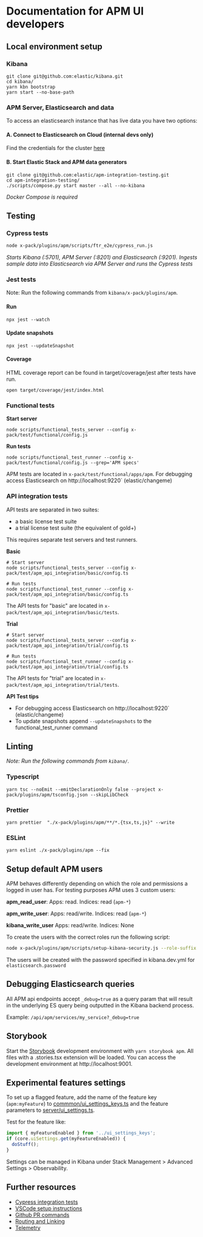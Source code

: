 # Documentation for APM UI developers

## Local environment setup

### Kibana

```
git clone git@github.com:elastic/kibana.git
cd kibana/
yarn kbn bootstrap
yarn start --no-base-path
```

### APM Server, Elasticsearch and data

To access an elasticsearch instance that has live data you have two options:

#### A. Connect to Elasticsearch on Cloud (internal devs only)

Find the credentials for the cluster [here](https://github.com/elastic/apm-dev/blob/master/docs/credentials/apm-ui-clusters.md#apmelstcco)

#### B. Start Elastic Stack and APM data generators

```
git clone git@github.com:elastic/apm-integration-testing.git
cd apm-integration-testing/
./scripts/compose.py start master --all --no-kibana
```

_Docker Compose is required_

## Testing

### Cypress tests

```sh
node x-pack/plugins/apm/scripts/ftr_e2e/cypress_run.js
```

_Starts Kibana (:5701), APM Server (:8201) and Elasticsearch (:9201). Ingests sample data into Elasticsearch via APM Server and runs the Cypress tests_

### Jest tests

Note: Run the following commands from `kibana/x-pack/plugins/apm`.

#### Run

```
npx jest --watch
```

#### Update snapshots

```
npx jest --updateSnapshot
```

#### Coverage

HTML coverage report can be found in target/coverage/jest after tests have run.

```
open target/coverage/jest/index.html
```

### Functional tests

**Start server**

```
node scripts/functional_tests_server --config x-pack/test/functional/config.js
```

**Run tests**

```
node scripts/functional_test_runner --config x-pack/test/functional/config.js --grep='APM specs'
```

APM tests are located in `x-pack/test/functional/apps/apm`.
For debugging access Elasticsearch on http://localhost:9220` (elastic/changeme)

### API integration tests

API tests are separated in two suites: 
 - a basic license test suite
 - a trial license test suite (the equivalent of gold+)

This requires separate test servers and test runners.

**Basic**

```
# Start server
node scripts/functional_tests_server --config x-pack/test/apm_api_integration/basic/config.ts

# Run tests
node scripts/functional_test_runner --config x-pack/test/apm_api_integration/basic/config.ts
```

The API tests for "basic" are located in `x-pack/test/apm_api_integration/basic/tests`.

**Trial**

```
# Start server
node scripts/functional_tests_server --config x-pack/test/apm_api_integration/trial/config.ts

# Run tests
node scripts/functional_test_runner --config x-pack/test/apm_api_integration/trial/config.ts
```

The API tests for "trial" are located in `x-pack/test/apm_api_integration/trial/tests`.


**API Test tips**
 - For debugging access Elasticsearch on http://localhost:9220` (elastic/changeme)
 - To update snapshots append `--updateSnapshots` to the functional_test_runner command

## Linting

_Note: Run the following commands from `kibana/`._

### Typescript

```
yarn tsc --noEmit --emitDeclarationOnly false --project x-pack/plugins/apm/tsconfig.json --skipLibCheck
```

### Prettier

```
yarn prettier  "./x-pack/plugins/apm/**/*.{tsx,ts,js}" --write
```

### ESLint

```
yarn eslint ./x-pack/plugins/apm --fix
```

## Setup default APM users

APM behaves differently depending on which the role and permissions a logged in user has.
For testing purposes APM uses 3 custom users:

**apm_read_user**: Apps: read. Indices: read (`apm-*`)

**apm_write_user**: Apps: read/write. Indices: read (`apm-*`)

**kibana_write_user** Apps: read/write. Indices: None

To create the users with the correct roles run the following script:

```sh
node x-pack/plugins/apm/scripts/setup-kibana-security.js --role-suffix <github-username-or-something-unique>
```

The users will be created with the password specified in kibana.dev.yml for `elasticsearch.password`

## Debugging Elasticsearch queries

All APM api endpoints accept `_debug=true` as a query param that will result in the underlying ES query being outputted in the Kibana backend process.

Example:
`/api/apm/services/my_service?_debug=true`

## Storybook

Start the [Storybook](https://storybook.js.org/) development environment with
`yarn storybook apm`. All files with a .stories.tsx extension will be loaded.
You can access the development environment at http://localhost:9001.

## Experimental features settings

To set up a flagged feature, add the name of the feature key (`apm:myFeature`) to [commmon/ui_settings_keys.ts](./common/ui_settings_keys.ts) and the feature parameters to [server/ui_settings.ts](./server/ui_settings.ts).

Test for the feature like:

```js
import { myFeatureEnabled } from '../ui_settings_keys';
if (core.uiSettings.get(myFeatureEnabled)) {
  doStuff();
}
```

Settings can be managed in Kibana under Stack Management > Advanced Settings > Observability.

## Further resources

- [Cypress integration tests](./e2e/README.md)
- [VSCode setup instructions](./dev_docs/vscode_setup.md)
- [Github PR commands](./dev_docs/github_commands.md)
- [Routing and Linking](./dev_docs/routing_and_linking.md)
- [Telemetry](./dev_docs/telemetry.md)
